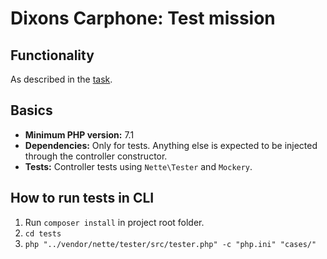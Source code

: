 # Dixons Carphone: Test mission

## Functionality
As described in the [task](http://tech.dixons.cz/test).

## Basics
- **Minimum PHP version:** 7.1
- **Dependencies:** Only for tests. Anything else is expected to be injected through the controller constructor.
- **Tests:** Controller tests using `Nette\Tester` and `Mockery`.


## How to run tests in CLI

1. Run `composer install` in project root folder. 
2. `cd tests`
3. `php "../vendor/nette/tester/src/tester.php" -c "php.ini" "cases/"`

